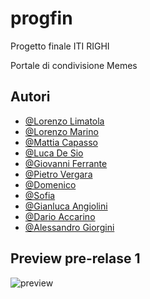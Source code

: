 # progfin
Progetto finale ITI RIGHI

Portale di condivisione Memes
## Autori

- [@Lorenzo Limatola](https://www.github.com/ikt0)
- [@Lorenzo Marino](https://www.github.com/LorITS05)
- [@Mattia Capasso](https://github.com/MattiaCapassoITS)
- [@Luca De Sio](https://www.github.com/)
- [@Giovanni Ferrante](https://www.github.com/)
- [@Pietro Vergara](https://www.github.com/)
- [@Domenico](https://www.github.com/)
- [@Sofia](https://www.github.com/)
- [@Gianluca Angiolini](https://www.github.com/)
- [@Dario Accarino](https://www.github.com/)
- [@Alessandro Giorgini](https://www.github.com/)
## Preview pre-relase 1

![preview](https://i.ibb.co/nDGfBjY/image.png)
